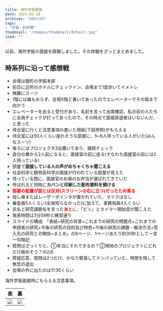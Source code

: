 ```yaml
---
title: 海外学振面接
date: 2021-02-28
archives: "2021/02"
tags:
- "学振・科研費"
thumbnail: "/images/thumbnail/default.jpg"
lead: ""
---
```


以前、海外学振の面接を経験しました。その体験をざっとまとめました。

## 時系列に沿って感想戦


- 会場は麹町の学振本部
- 前日に近所のホテルにチェックイン、会場まで1度歩いてイメトレ
- 無難にスーツ
- 1階には誰もおらず、会場X階と書いてあったのでエレベーターでその階まで向かう
- エレベーターを出ると受付があり、名前を言って出席確認、私の前の人たちに全員チェックが打ってあったので、その時点で面接辞退者はいないんだ、と思った
- 待合室に行くと注意事項の書いた用紙(下図参照)がもらえる
- 待合室には50人くらい座れそうな部屋に、5~6人待っている人がいた(みんなスーツ)
- 後ろにはプロジェクタ3台置いてあり、接続チェック
- 自分の番から2人前になると、面接室の前に座る(すなわち面接室の前には2人待っている)
- 部屋で**面接している人の声がめちゃくちゃ聞こえる**
- 社会科学と数物系科学の面接が行われている部屋が見えた
- 待っている間に、面接官のお昼のお弁当が運ばれてきていた
- 呼ばれると同時に**カバンと印刷した配布資料を預ける**
- <font color="red">**部屋の配置が図とは反対(スクリーンの右に立つ)だったため焦る**</font>
- 指し棒またはレーザーポインタが置かれていた、マイクはなし
- 審査員5人くらい(全員知らなかった)に加えて、事務局員4人くらい
- 氏名と研究課題名を言った<font color="red">**あと**</font>に、「ピッ」とタイマー開始音が聞こえた
- 発表時間は3分59秒と練習通り
- スライドの構成: 「表紙+研究の背景+これまでの研究の問題点+これまでの申請者の研究+今後の研究の目的及び特色+今後の研究の課題・解決方法+受入先の研究との関係+まとめ」の8ページ、1ページあたり約30秒として一言一句暗記
- 質問はざっくりと、①本当にそれできるの？②現地のプロジェクトにどれだけ絡めそう？の2点
- 質疑応答、質問は2つだけ、かなり緊張してテンパっていた、時間を残して無念の退出
- 会場の外に出たのは11:35くらい

海外学振面接時にもらえる注意事項。

|表|裏|
|---|---|
|<img src="/blog/images/gakushin1.jpg">|<img src="/blog/images/gakushin2.jpg">|
